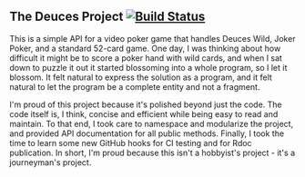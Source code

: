 The Deuces Project [![Build Status](https://secure.travis-ci.org/marktabler/deuces.png)](http://travis-ci.org/koraktor/deuces)
------------------

This is a simple API for a video poker game that handles Deuces Wild, Joker Poker, and a standard 52-card game. One day, I was thinking about how difficult it might be to score a poker hand with wild cards, and when I sat down to puzzle it out it started blossoming into a whole program, so I let it blossom. It felt natural to express the solution as a program, and it felt natural to let the program be a complete entity and not a fragment.

I'm proud of this project because it's polished beyond just the code. The code itself is, I think, concise and efficient while being easy to read and maintain. To that end, I took care to namespace and modularize the project, and provided API documentation for all public methods. Finally, I took the time to learn some new GitHub hooks for CI testing and for Rdoc publication. In short, I'm proud because this isn't a hobbyist's project - it's a journeyman's project.
